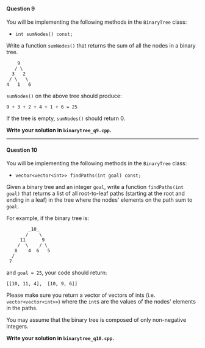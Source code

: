 #### Question 9

You will be implementing the following methods in the `BinaryTree` class:

- `int sumNodes() const;`

Write a function `sumNodes()` that returns the sum of all the nodes in a binary
tree.

```
    9
   / \
  3   2
 / \   \
4   1   6
```

`sumNodes()` on the above tree should produce:

```
9 + 3 + 2 + 4 + 1 + 6 = 25
```

If the tree is empty, `sumNodes()` should return 0.

**Write your solution in `binarytree_q9.cpp`.**


- - -

#### Question 10

You will be implementing the following methods in the `BinaryTree` class:

- `vector<vector<int>> findPaths(int goal) const;`

Given a binary tree and an integer `goal`, write a function `findPaths(int
goal)` that returns a list of all root-to-leaf paths (starting at the root and ending in a leaf) in the tree where
the nodes' elements on the path sum to `goal`.

For example, if the binary tree is:

```
        _10_
       /    \
     11      9
    /  \    / \
   8    4  6   5
  /
 7
```

and `goal = 25`, your code should return:

`[[10, 11, 4],  [10, 9, 6]]`

Please make sure you return a vector of vectors of ints (i.e.
`vector<vector<int>>`) where the `int`s are the values of the nodes' elements
in the paths.

You may assume that the binary tree is composed of only non-negative integers.

**Write your solution in `binarytree_q10.cpp`.**

